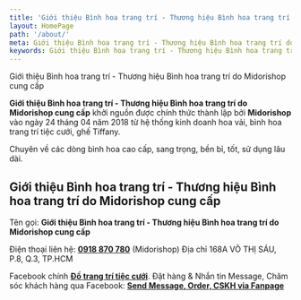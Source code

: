```yaml
---
title: 'Giới thiệu Bình hoa trang trí - Thương hiệu Bình hoa trang trí do Midorishop cung cấp'
layout: HomePage
path: '/about/'
meta: Giới thiệu Bình hoa trang trí - Thương hiệu Bình hoa trang trí do Midorishop cung cấp
keywords: Giới thiệu Bình hoa trang trí - Thương hiệu Bình hoa trang trí do Midorishop cung cấp
---
```


Giới thiệu Bình hoa trang trí - Thương hiệu Bình hoa trang trí do Midorishop cung cấp

**Giới thiệu Bình hoa trang trí - Thương hiệu Bình hoa trang trí do Midorishop cung cấp** khởi nguồn được chính thức thành lập bởi **Midorishop** vào ngày 24 tháng 04 năm 2018 từ hệ thống kinh doanh hoa vải, bình hoa trang trí tiệc cưới, ghế Tiffany.

Chuyên về các dòng bình hoa cao cấp, sang trọng, bền bỉ, tốt, sử dụng lâu dài.

## Giới thiệu Bình hoa trang trí - Thương hiệu Bình hoa trang trí do Midorishop cung cấp

Tên gọi: **Giới thiệu Bình hoa trang trí - Thương hiệu Bình hoa trang trí do Midorishop cung cấp** 

Điện thoại liên hệ: [**0918 870 780**](tel:+84918870780) (Midorishop)
Địa chỉ 168A VÕ THỊ SÁU, P.8, Q.3, TP.HCM


Facebook chính  [**Đồ trang trí tiệc cưới**](https://www.facebook.com/dotrangtricuoi).
Đặt hàng & Nhắn tin Message, Chăm sóc khách hàng qua Facebook: [**Send Message, Order, CSKH via Fanpage**](https://www.facebook.com/dotrangtricuoi)
